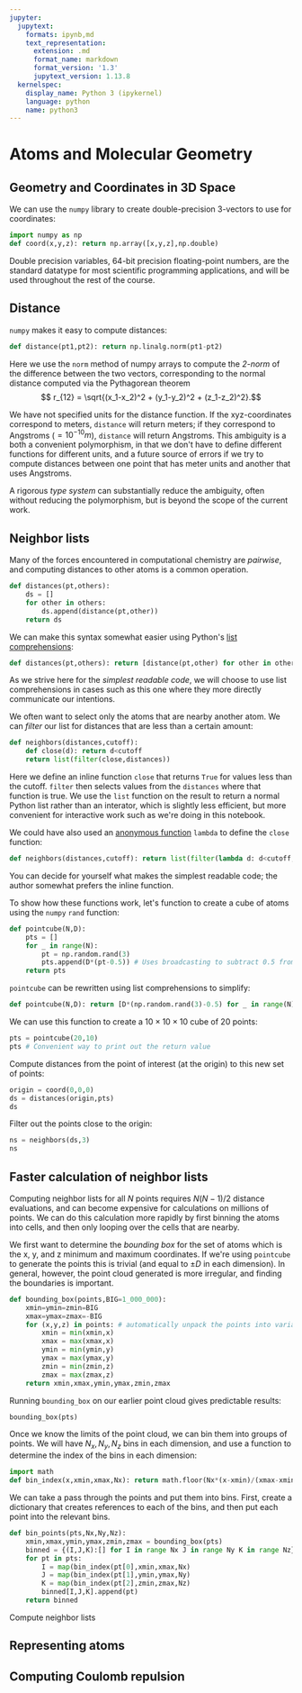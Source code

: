 ```yaml
---
jupyter:
  jupytext:
    formats: ipynb,md
    text_representation:
      extension: .md
      format_name: markdown
      format_version: '1.3'
      jupytext_version: 1.13.8
  kernelspec:
    display_name: Python 3 (ipykernel)
    language: python
    name: python3
---
```


# Atoms and Molecular Geometry


## Geometry and Coordinates in 3D Space


We can use the `numpy` library to create double-precision 3-vectors to use for coordinates:

```python
import numpy as np
def coord(x,y,z): return np.array([x,y,z],np.double)
```

Double precision variables, 64-bit precision floating-point numbers, are the standard datatype for most scientific programming applications, and will be used throughout the rest of the course.

## Distance
`numpy` makes it easy to compute distances:

```python
def distance(pt1,pt2): return np.linalg.norm(pt1-pt2)
```

Here we use the `norm` method of numpy arrays to compute the *2-norm* of the difference between the two vectors, corresponding to the normal distance computed via the Pythagorean theorem
$$ r_{12} = \sqrt{(x_1-x_2)^2 + (y_1-y_2)^2 + (z_1-z_2)^2}.$$


We have not specified units for the distance function. If the xyz-coordinates correspond to meters, `distance` will return meters; if they correspond to Angstroms ($=10^{-10} m$), `distance` will return Angstroms. This ambiguity is a both a convenient polymorphism, in that we don't have to define different functions for different units, and a future source of errors if we try to compute distances between one point that has meter units and another that uses Angstroms.

A rigorous *type system* can substantially reduce the ambiguity, often without reducing the polymorphism, but is beyond the scope of the current work.


## Neighbor lists

Many of the forces encountered in computational chemistry are *pairwise*, and computing distances to other atoms is a common operation.

```python
def distances(pt,others):
    ds = []
    for other in others:
        ds.append(distance(pt,other))
    return ds
```

We can make this syntax somewhat easier using Python's [list comprehensions](https://docs.python.org/3/tutorial/datastructures.html#list-comprehensions):

```python
def distances(pt,others): return [distance(pt,other) for other in others]
```

As we strive here for the *simplest readable code*, we will choose to use list comprehensions in cases such as this one where they more directly communicate our intentions.


We often want to select only the atoms that are nearby another atom. We can *filter* our list for distances that are less than a certain amount:

```python
def neighbors(distances,cutoff):
    def close(d): return d<cutoff
    return list(filter(close,distances))
```

Here we define an inline function `close` that returns `True` for values less than the cutoff. `filter` then selects values from the `distances` where that function is true. We use the `list` function on the result to return a normal Python list rather than an interator, which is slightly less efficient, but more convenient for interactive work such as we're doing in this notebook.

We could have also used an [anonymous function](https://docs.python.org/3/tutorial/controlflow.html#lambda-expressions) `lambda` to define the `close` function:

```python
def neighbors(distances,cutoff): return list(filter(lambda d: d<cutoff,distances))
```

You can decide for yourself what makes the simplest readable code; the author somewhat prefers the inline function.


To show how these functions work, let's function to create a cube of atoms using the `numpy` `rand` function:

```python
def pointcube(N,D):
    pts = []
    for _ in range(N):
        pt = np.random.rand(3)
        pts.append(D*(pt-0.5)) # Uses broadcasting to subtract 0.5 from each coordinate
    return pts
```

`pointcube` can be rewritten using list comprehensions to simplify:

```python
def pointcube(N,D): return [D*(np.random.rand(3)-0.5) for _ in range(N)]
```

We can use this function to create a $10\times 10\times 10$ cube of 20 points:

```python
pts = pointcube(20,10)
pts # Convenient way to print out the return value
```

Compute distances from the point of interest (at the origin) to this new set of points:

```python
origin = coord(0,0,0)
ds = distances(origin,pts)
ds
```

Filter out the points close to the origin:

```python
ns = neighbors(ds,3)
ns
```

## Faster calculation of neighbor lists

Computing neighbor lists for all $N$ points requires $N(N-1)/2$ distance evaluations, and can become expensive for calculations on millions of points. We can do this calculation more rapidly by first binning the atoms into cells, and then only looping over the cells that are nearby.

We first want to determine the *bounding box* for the set of atoms which is the x, y, and z minimum and maximum coordinates. If we're using `pointcube` to generate the points this is trivial (and equal to $\pm D$ in each dimension). In general, however, the point cloud generated is more irregular, and finding the boundaries is important.

```python
def bounding_box(points,BIG=1_000_000):
    xmin=ymin=zmin=BIG
    xmax=ymax=zmax=-BIG
    for (x,y,z) in points: # automatically unpack the points into variabls
        xmin = min(xmin,x)
        xmax = max(xmax,x)
        ymin = min(ymin,y)
        ymax = max(ymax,y)
        zmin = min(zmin,z)
        zmax = max(zmax,z)
    return xmin,xmax,ymin,ymax,zmin,zmax
```

Running `bounding_box` on our earlier point cloud gives predictable results:

```python
bounding_box(pts)
```

Once we know the limits of the point cloud, we can bin them into groups of points. We will have $N_x, N_y, N_z$ bins in each dimension, and use a function to determine the index of the bins in each dimension:

```python
import math
def bin_index(x,xmin,xmax,Nx): return math.floor(Nx*(x-xmin)/(xmax-xmin))
```

We can take a pass through the points and put them into bins. First, create a dictionary that creates references to each of the bins, and then put each point into the relevant bins.

```python
def bin_points(pts,Nx,Ny,Nz):
    xmin,xmax,ymin,ymax,zmin,zmax = bounding_box(pts)
    binned = {(I,J,K):[] for I in range Nx J in range Ny K in range Nz}
    for pt in pts:
        I = map(bin_index(pt[0],xmin,xmax,Nx)
        J = map(bin_index(pt[1],ymin,ymax,Ny)
        K = map(bin_index(pt[2],zmin,zmax,Nz)
        binned[I,J,K].append(pt)
    return binned
```

Compute neighbor lists

## Representing atoms


## Computing Coulomb repulsion


